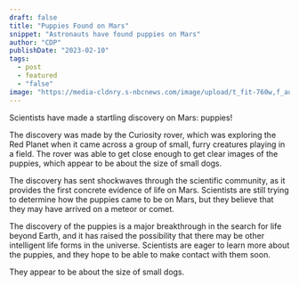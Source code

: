 ```yaml
---
draft: false
title: "Puppies Found on Mars"
snippet: "Astronauts have found puppies on Mars"
author: "CDP"
publishDate: "2023-02-10"
tags:
  - post
  - featured
  - "false"
image: "https://media-cldnry.s-nbcnews.com/image/upload/t_fit-760w,f_auto,q_auto:best/streams/2013/June/130621/6C7972806-http3A2F2Fwww.newsvine.com2F_vine2Fimages2Fusers2Fboyle2F4642073.jpg"
---
```


Scientists have made a startling discovery on Mars: puppies!

The discovery was made by the Curiosity rover, which was exploring the Red Planet when it came across a group of small, furry creatures playing in a field. The rover was able to get close enough to get clear images of the puppies, which appear to be about the size of small dogs.

The discovery has sent shockwaves through the scientific community, as it provides the first concrete evidence of life on Mars. Scientists are still trying to determine how the puppies came to be on Mars, but they believe that they may have arrived on a meteor or comet.

The discovery of the puppies is a major breakthrough in the search for life beyond Earth, and it has raised the possibility that there may be other intelligent life forms in the universe. Scientists are eager to learn more about the puppies, and they hope to be able to make contact with them soon.

They appear to be about the size of small dogs.
